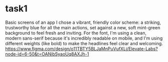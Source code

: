# task1
Basic screens of an app
I chose a vibrant, friendly color scheme: a striking, trustworthy blue for all the main actions, set against a new, soft mint-green background to feel fresh and inviting. For the font, I'm using a clean, modern sans-serif because it's incredibly readable on mobile, and I'm using different weights (like bold) to make the headlines feel clear and welcoming.
https://www.figma.com/design/o11TBTY5BLJaMnPuVufXLj/Elevate-Labs?node-id=6-50&t=OANibSyaoUq8AXJh-1
